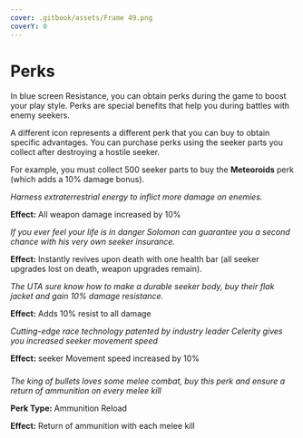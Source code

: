 ```yaml
---
cover: .gitbook/assets/Frame 49.png
coverY: 0
---
```


# Perks

In  blue screen Resistance, you can obtain perks during the game to boost your play style. Perks are special benefits that help you during battles with enemy seekers.

A different icon represents a different perk that you can buy to obtain specific advantages. You can purchase perks using the seeker parts you collect after destroying a hostile seeker.

For example, you must collect 500 seeker parts to buy the **Meteoroids** perk (which adds a 10% damage bonus).

_Harness extraterrestrial energy to inflict more damage on enemies._

**Effect:** All weapon damage increased by 10%

_If you ever feel your life is in danger Solomon can guarantee you a second chance with his very own seeker insurance._

**Effect:** Instantly revives upon death with one health bar (all seeker upgrades lost on death, weapon upgrades remain).

_The UTA sure know how to make a durable seeker body, buy their flak jacket and gain 10% damage resistance._

**Effect:** Adds 10% resist to all damage

_Cutting-edge race technology patented by industry leader Celerity gives you increased seeker movement speed_

**Effect:** seeker Movement speed increased by 10%

### &#x20;<a href="#bullet-king-future-update" id="bullet-king-future-update"></a>

_The king of bullets loves some melee combat, buy this perk and ensure a return of ammunition on every melee kill_

**Perk Type:** Ammunition Reload

**Effect:** Return of ammunition with each melee kill
